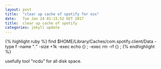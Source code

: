 ```yaml
---
layout: post
title:  "clear up cache of spotify for osx"
date:   Tue Jan 24 01:15:52 EET 2017
title:  clear up cache of spotify
categories: jekyll update
---
```



{% highlight ruby %}
find $HOME/Library/Caches/com.spotify.client/Data -type f -name "*.*" -size +1k -exec echo {} \; -exec rm -rf {} \;
{% endhighlight %}


usefully tool "ncdu" for all disk space.
